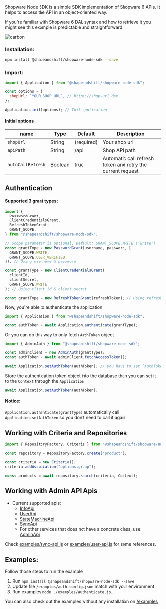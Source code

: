 Shopware Node SDK is a simple SDK implementation of Shopware 6 APIs. It helps to access the API in an object-oriented way.

If you're familiar with Shopware 6 DAL syntax and how to retrieve it you might see this example is predictable and straightforward

![carbon](https://user-images.githubusercontent.com/8193345/154450648-7e7a4a53-788b-432b-afc6-b38897c976d4.png)

### Installation:

```sh
npm install @shapeandshift/shopware-node-sdk --save
```

### Import:

```js
import { Application } from "@shapeandshift/shopware-node-sdk";

const options = {
  shopUrl: `YOUR_SHOP_URL`, // https://shop-url.dev
};

Application.init(options); // Init application
```

#### Initial options

| name              | Type    | Default    | Description                                                |
|-------------------|---------|------------|------------------------------------------------------------|
| `shopUrl`         | String  | (required) | Your shop url                                              |
| `apiPath`         | String  | /api       | Shop API path                                              |
| `autoCallRefresh` | Boolean | true       | Automatic call refresh token and retry the current request |

## Authentication

#### Supported 3 grant types:

```js
import {
  PasswordGrant,
  ClientCredentialsGrant,
  RefreshTokenGrant,
  GRANT_SCOPE,
} from "@shapeandshift/shopware-node-sdk";

// Scope parameter is optional, Default: GRANT_SCOPE.WRITE ('write')
const grantType = new PasswordGrant(username, password, [
  GRANT_SCOPE.WRITE,
  GRANT_SCOPE.USER_VERIFIED,
]); // Using username & password

const grantType = new ClientCredentialsGrant(
  clientId,
  clientSecret,
  GRANT_SCOPE.WRITE
); // Using client_id & client_secret

const grantType = new RefreshTokenGrant(refreshToken); // Using refresh_token
```

Now, you're able to authenticate the application

```js
import { Application } from "@shapeandshift/shopware-node-sdk";

const authToken = await Application.authenticate(grantType);
```

Or you can do this way to only fetch `AuthToken` object

```js
import { AdminAuth } from "@shapeandshift/shopware-node-sdk";

const adminClient = new AdminAuth(grantType);
const authToken = await adminClient.fetchAccessToken();

await Application.setAuthToken(authToken); // you have to set `AuthToken` object to `Application`
```

Store the authentication token object into the database then you can set it to the `Context` through the `Application`

```js
await Application.setAuthToken(authToken);
```

#### Notice: 

`Application.authenticate(grantType)` automatically call `Application.setAuthToken` so you don't need to call it again.

## Working with Criteria and Repositories

```js
import { RepositoryFactory, Criteria } from "@shapeandshift/shopware-node-sdk";

const repository = RepositoryFactory.create("product");

const criteria = new Criteria();
criteria.addAssociation("options.group");

const products = await repository.search(criteria, Context);
```

## Working with Admin API Apis
- Current supported apis:
    - [InfoApi](/src/api/info.api.ts)
    - [UserApi](/src/api/user.api.ts)
    - [StateMachineApi](/src/api/state-machine.api.ts)
    - [SyncApi](/src/api/sync.api.ts)
    - For other services that does not have a concrete class, use: [AdminApi](/src/api/admin.api.ts)

Check [examples/sync-api.js](/examples/sync-api.js) or [examples/user-api.js](/examples/user-api.js) for some references.

## Examples:

Follow those steps to run the example:

1. Run `npm install @shapeandshift/shopware-node-sdk --save`
2. Update file `/examples/auth-config.json` match with your environment
3. Run examples `node ./examples/authenticate.js`...

You can also check out the examples without any installation on [/examples](./examples)
